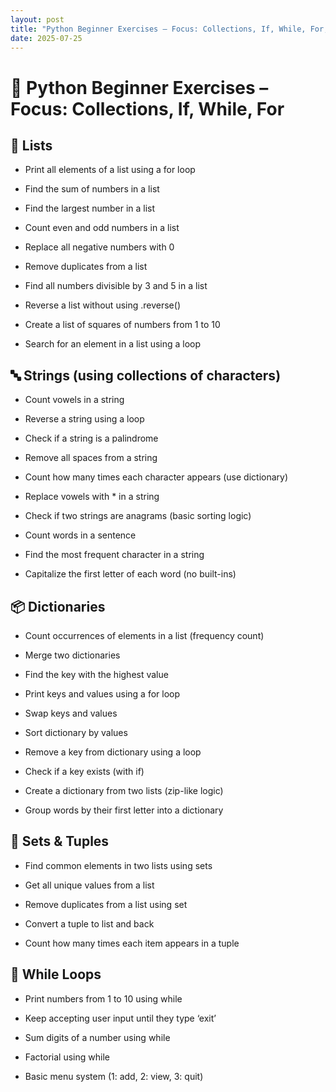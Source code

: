 ```yaml
---
layout: post
title: "Python Beginner Exercises – Focus: Collections, If, While, For,List,Set,Dictionary"
date: 2025-07-25
---
```

# 🐍 Python Beginner Exercises – Focus: Collections, If, While, For

## 🔢 Lists
- Print all elements of a list using a for loop

- Find the sum of numbers in a list

- Find the largest number in a list

- Count even and odd numbers in a list

- Replace all negative numbers with 0

- Remove duplicates from a list

- Find all numbers divisible by 3 and 5 in a list

- Reverse a list without using .reverse()

- Create a list of squares of numbers from 1 to 10

- Search for an element in a list using a loop

## 🔤 Strings (using collections of characters)
- Count vowels in a string

- Reverse a string using a loop

- Check if a string is a palindrome

- Remove all spaces from a string

- Count how many times each character appears (use dictionary)

- Replace vowels with * in a string

- Check if two strings are anagrams (basic sorting logic)

- Count words in a sentence

- Find the most frequent character in a string

- Capitalize the first letter of each word (no built-ins)

## 📦 Dictionaries
- Count occurrences of elements in a list (frequency count)

- Merge two dictionaries

- Find the key with the highest value

- Print keys and values using a for loop

- Swap keys and values

- Sort dictionary by values

- Remove a key from dictionary using a loop

- Check if a key exists (with if)

- Create a dictionary from two lists (zip-like logic)

- Group words by their first letter into a dictionary

## 🟰 Sets & Tuples
- Find common elements in two lists using sets

- Get all unique values from a list

- Remove duplicates from a list using set

- Convert a tuple to list and back

- Count how many times each item appears in a tuple

## 🔁 While Loops
- Print numbers from 1 to 10 using while

- Keep accepting user input until they type ‘exit’

- Sum digits of a number using while

- Factorial using while

- Basic menu system (1: add, 2: view, 3: quit)

